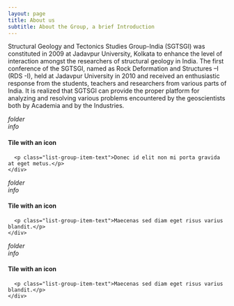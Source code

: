 ```yaml
---
layout: page
title: About us 
subtitle: About the Group, a brief Introduction
---
```



Structural Geology and Tectonics Studies Group-India (SGTSGI) was constituted in 2009 at Jadavpur University, Kolkata to enhance the level of interaction amongst the researchers of structural geology in India. The first conference of the SGTSGI, named as Rock Deformation and Structures –I (RDS -I), held at Jadavpur University in 2010 and received an enthusiastic response from the students, teachers and researchers from various parts of India. It is realized that SGTSGI can provide the proper platform for analyzing and resolving various problems encountered by the geoscientists both by Academia and by the Industries. 

<div class="list-group">
  <div class="list-group-item">
    <div class="row-action-primary">
      <i class="material-icons">folder</i>
    </div>
    <div class="row-content">
      <div class="action-secondary"><i class="material-icons">info</i></div>
      <h4 class="list-group-item-heading">Tile with an icon</h4>

      <p class="list-group-item-text">Donec id elit non mi porta gravida at eget metus.</p>
    </div>
  </div>
  <div class="list-group-separator"></div>
  <div class="list-group-item">
    <div class="row-action-primary">
      <i class="material-icons">folder</i>
    </div>
    <div class="row-content">
      <div class="action-secondary"><i class="material-icons">info</i></div>
      <h4 class="list-group-item-heading">Tile with an icon</h4>

      <p class="list-group-item-text">Maecenas sed diam eget risus varius blandit.</p>
    </div>
  </div>
  <div class="list-group-separator"></div>
  <div class="list-group-item">
    <div class="row-action-primary">
      <i class="material-icons">folder</i>
    </div>
    <div class="row-content">
      <div class="action-secondary"><i class="material-icons">info</i></div>
      <h4 class="list-group-item-heading">Tile with an icon</h4>

      <p class="list-group-item-text">Maecenas sed diam eget risus varius blandit.</p>
    </div>
  </div>
  <div class="list-group-separator"></div>
</div>